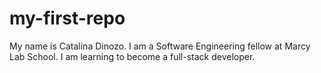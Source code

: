 # my-first-repo
My name is Catalina Dinozo. I am a Software Engineering fellow at Marcy Lab School. I am learning to become a full-stack developer.